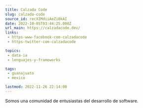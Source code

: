 ```yaml
---
title: Calzada Code
slug: calzada-code
source_id: recXIMdiiAeZi0kAI
date: 2022-10-05T03:44:25.000Z
url_main: https://calzadacode.dev/
links: 
 - https-www-facebook-com-calzadacode
 - https-twitter-com-calzadacode

topics: 
 - data-ia
 - lenguajes-y-frameworks

tags: 
 - guanajuato
 - mexico

lastmod: 2022-11-26 22:14:00
---
```


Somos una comunidad de entusiastas del desarrollo de software.
